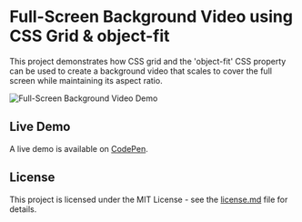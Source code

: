 # Full-Screen Background Video using CSS Grid & object-fit
This project demonstrates how CSS grid and the 'object-fit' CSS property can be used to create a background video that scales to cover the full screen while maintaining its aspect ratio.

![Full-Screen Background Video Demo](https://github.com/georgewpark/Full-Screen-Background-Video/blob/master/demo-gif.gif "Full-Screen Background Video Demo")

## Live Demo
A live demo is available on [CodePen](https://codepen.io/GeorgePark/full/zpRjRK/).

## License
This project is licensed under the MIT License - see the [license.md](license.md) file for details.